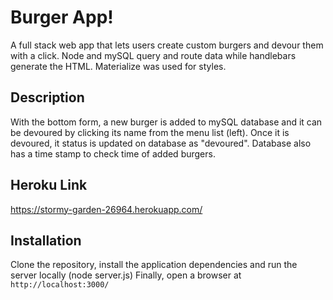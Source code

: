 # Burger App!
A full stack web app that lets users create custom burgers and devour them with a click. Node and mySQL query and route data while handlebars generate the HTML. Materialize was used for styles.
## Description

With the bottom form, a new burger is added to mySQL database and it can be devoured by clicking its name from the menu list (left). Once it is devoured, it status is updated on database as "devoured". Database also has a time stamp to check time of added burgers.

## Heroku Link

https://stormy-garden-26964.herokuapp.com/

## Installation

Clone the repository, install the application dependencies and run the server locally (node server.js)
Finally, open a browser at `http://localhost:3000/`
	







